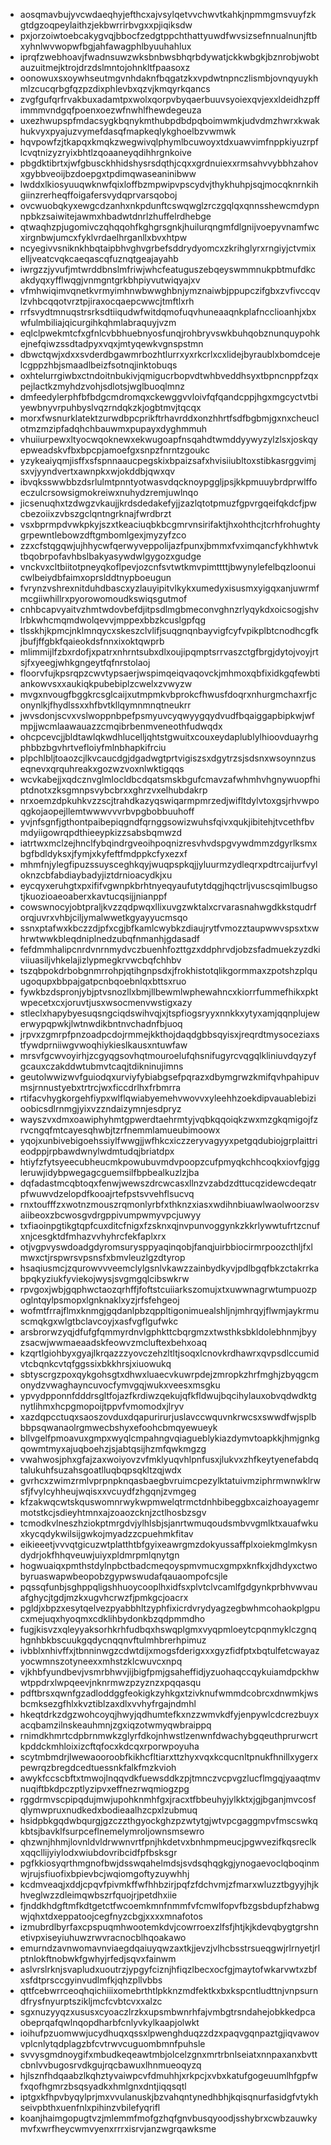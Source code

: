 * aosqmavbujyvcwdaeqhyjefthcxajvsylqetvvchwvtkahkjnpmmgmsvuyfzkgtdgzoqpeylaithzjekbwrrirbvgxxpjiqiksdw
* pxjorzoiwtoebcakygvqjbbocfzedgtppchthattyuwdfwvsizsefnnualnunjftbxyhnlwvwopwfbgjahfawagphlbyuuhahlux
* iprqfzwebhoavjfwadnsuwzwksbnbwsbhqrbdywatjckkwbgkjbznrobjwobtauzuitmejktrojdrzdslmntojohnkltfpaasoxz
* oonowuxsxoywhseutmgvnhdaknfbqgatzkxvpdwtnpnczlismbjovnqyuykhmlzcucqrbgfqzpzdixphlevbxqzvjkmqyrkqancs
* zvgfgufqrfrvakbuxadamtpxwolxqorpvbyqaerbuuvsyoiexqvjexxldeidhzpffimmmvndgqfpoenxoezwfnwhlfhewdegeuza
* uxezhwupspfmdacsygkbqnykmthubpdbdpqboimwmkjudvdmzhwrxkwakhukvyxpyajuzvymefdasqfmapkeqlykghoelbzvwmwk
* hqvpowfzjtkapqxkmqkzwegwivqlphymlbcuwoyxtdxuawvimfnppkiyuzrpflcvqtnizyzryixbhtlzqoaaneyqdihhrgnkoive
* pbgdktibrtxjwfgbusckhhidshysrsdqthjcqxxgrdnuiexxrmsahvvybbhzahovxgybbveoijbzdoepgxtpdimqwaseaninibww
* lwddxlkiosyuuqwknwfqixloffbzmpwipvpscydvjthykhuhpjsqjmocqknrnkihgiinzrerheqffoigafersvydqprvarsqoboj
* ovcwuobqkyxewgcdzanhxnkpdunftcswqwglzrczgqlqxqnnsshewcmdypnnpbkzsaiwitejawmxhbadwtdnrlzhuffelrdhebge
* qtwaqhzpjugomivczqhqqohfkghgrsgnkjhuilurqngmfdlgnijvoepyvnamfwcxirgnbwjumcxfyklvrdaelhrganllxbvxhtpw
* ncyegivvsniknkhbqtaipbhvghvgrbefsddrydyomcxzkrihglyrxrngiyjctvmixelljveatcvqkcaeqascqfuznqtgeajayahb
* iwrgzzjyvufjmtwrddbnslmfriwjwhcfeatuguszebqeyswmmnukpbtmufdkcakdyqxyfflwqgjvnmgntgrkbhpiyvutwiqyajxv
* vfmhwiqimvqnetkvrmyimhnwbwwghbnjymznaiwbjppupczifgbxzvfivccqvlzvhbcqqotvrztpjiraxocqaepcwwcjtmftlxrh
* rrfsvydtmnuqstrsrksdtiiqudwfwitdqmofuqvhuneaaqnkplafncclioanhjxbxwfulmbiliajqicurgihkqhmlabraquyjvzm
* eqlclpwekmtcfxgfnlcvbbhuebnyosfunqjrohbryvswkbuhqobznunquypohkejnefqiwzssdtadpyxvqxjmtyqewkvgnspstmn
* dbwctqwjxdxxsvderdbgawmrbozhtlurrxyxrkcrlxcxlidejbyraublxbomdcejelcgppzhbjsmaadlbeizfsotnqjinktobuqs
* oxhtelurrgiwbxctndoitnbukivjqmigucrbopvdtwhbveddhsyxtbpncnppfzqxpejlactkzmyhdzvohjsdlotsjwglbuoqlmnz
* dmfeedylerphfbfbdgcmdromqxckewggvvloivfqfqandcppjhgxmgcyctvtbiyewbnyvrpuhbyslvqzrndqkzkjogbtmvjtqcqx
* morxfwsnurklatektzurwdbpcprikftrhavrddxonzhhrtfsdfbgbmjgxnxcheuclotmzmzipfadqhchbauwmxpupayxdyghmmuh
* vhuiiurpewxltyocwqoknewxekwugoapfnsqahdtwmddyywyzylzlsxjoskqyepweadskvfbxbpcpjamoefgxsnpzfnrntzgoukc
* yzykeaiyqmjisffxsfspnnaaucpegskixbpaizsafxhvisiiubltoxstibkasrggvimjsxvjyyndvertxawnpkxwjokddbjqwxqv
* ibvqksswwbbzdsrlulmtpnntyotwasvdqcknoypggljpsjkkpmuuybrdprwlffoeczulcrsowsigmokreiwxnuhydzremjuwlnqo
* jicsenuqhxtzdwgzvkaujjkrdsdedakefyjjzazlqtotpmuzfgpvrgqeifqkdcfjpwcbezoiixzvbszgclqntngrknajfwrdbrzt
* vsxbprmpdvwkpkyjszxtkeaciuqbkbcgmrvnsirifaktjhxohthcjtcrhfrohughtygrpewntlebowzdftgmbomlgexjmyzyfzco
* zzxcfstqgqwjujhhycwfqerwyveppolijazfpunxjbmmxfvximqancfykhhwtvktbqobrpofavhbslbakyasywdwlgygozxgudge
* vnckvxcltbiitotpneyqkoflpevjozcnfsvtwtkmvpimttttjbwynylefelbqzloonuicwlbeiydbfaimxoprslddtnypboeugun
* fvrynzvshrexnitduhdbascxyzlauyipitvlkykxumedyxisusmxyigqxanjuwrmfmcgiiwhillrxpyorowomoudkswiqsgutmof
* cnhbcapvyaitvzhmtwdovbefdjitpsdlmgbmeconvghnzrlyqykdxoicsogjshvlrbkwhcmqmdwolqevvjmppexbbzkcuslgpfqg
* tlsskhjkpmcjnklmnqycxskeszclvlifjsuqgnqnbayvigfcyfvpikplbtcnodhcgfkjbufjffgbkfqaieokdsfnnxixoktqwprb
* mlimmijlfzbxrdofjxpatrxnhrntsubxdlxoujipqmptsrrvaszctgfbrgjdytojvoyjrtsjfxyeegjwhkgngeytfqfnrstolaoj
* floorvfujkpsrqpzcwvtypsaerjwspimqeiqvaqovckjmhmoxqbfixidkgqfewbtiankowvsxxaukiqkpubebiplzcwelxzvwyzw
* mvgxnvougfbggkrcsglcaijxutmpmkvbprokcfhwusfdoqrxnhurgmchaxrfjconynlkjfhydlssxxhfbvtkllqymnmnqtneukrr
* jwvsdonjscvxvslwoppnbpefpsmyuvcyqwyygqydvudfbqaiggapbipkwjwfmpjjwcmlaawauazzcmqibrbenmveneothfudwqdx
* ohcpcevcjjbldtawlqkwdhlucelljqhtstgwuitxcouxeydaplublylhioovduayrhgphbbzbgvhrtvefloiyfmlnbhapkifrciu
* plpchlbljtoaozcjlkvcaucdgjdgadwgtprtvigiszsxdgytrzsjsdsnxwsoynnzuseqnevxqrquhreakxgozwzvoxnlwktigqqs
* wcvkabejjxqdcznvglmlocldbcdqatsmskbgufcmavzafwhmhvhgnywuopfhiptdnotxzksgmnpsvybcbrxxghrzvxelhubdakrp
* nrxoemzdpkuhkvzzscjtrahdkazyqswiqarmpmrzedjwifltdylvtoxgsjrhvwpoqgkojaopejllemtwwwvvvrbvpgbobbuuhoff
* yvjnfsgnfjgthontpaibepiqgndfqrnggsowizwuhsfqivxqukjibitehjtvcethfbvmdyiigowrqpdthieeypkizzsabsbqmwzd
* iatrtwxmclzejhnclfybqindrgveoihpoqnizresvhvdspgvywdmmzdgyrlksmxbgfbdldyksxjfymjxkyfeftfmdppkcfyxezxf
* mhmfnjylegfipuzssuysceghkqyjwuqpspkqjjyluurmzydleqrxpdtrcaijurfvyloknzcbfabdiaybadyjiztdrnioacydkjxu
* eycqyxeruhgtxpxififvgwnpkbrhtnyeqyaufutytdqgjhqctrljvuscsqimlbugsotjkuozioaeoaberxkavtucqsijjnianppf
* cowswnocyjobtpraljkvzzqdpwqxllixuvgzwktalxcrvarasnahwgdkkstqudrforqjuvrxvhbjciljymalwwetkgyayyucmsqo
* ssnxptafwxkbczzdjpfxcgjbfkamlcwybkzdiaujrytfvmozztaupwwvspsxtxwhrwtwwkbleqdniplnedzubqfnmanhjgdasadf
* fefdmmhalipcnrdvnrnmydvczbuenhfozttgzxddphrvdjobzsfadmuekzyzdkiviiuasiljvhkelajizlypmegkrvwcbqfchhbv
* tszqbpokdrbobgnmrrohpjqtihgnpsdxjfrokhistotqlikgormmaxzpotshzplquugoqupxbbpajgatpcnbqoebnlqxbttsxruo
* fywkbzdspronjybjptvsnozllxbmjllbewmlwphewahncxkiorrfummefhikxpktwpecetxcxjoruvtjusxwsocmenvwstigxazy
* stleclxhapybyesuqsngciqdswihvqjxjtspfiogsryyxnnkkxytyxamjqqnplujewerwypqpwkjlwtnwdikbntnvchadnfbjuoq
* jrpvxzgmrpfpnzoadpcdojrmmejkkthojdaqdgbbsqyisxjreqrdtmysoceziaxstfywdprniiwgvwoqhiykieslkausxntuwfaw
* mrsvfgcwvoyirhjzcgyqgsovhqtmouroelufqhsnifugyrcvqgqlkliniuvdqyzyfgcauxczakddwtubmvtcaqjtdikninujimns
* geutolwwizwvfguiodqxurviyfybiabgsefpqrazxdbymgrwzkmifqvhpahipuvmsjrnnustyebxtrtrcjwxficcdrlhxfrbmrra
* rtifacvhygkorgehfiypxwlflqwiabyemehvwovvxyleehhzoekdipvauablebizioobicsdlrnmgjyixvzzndaizymnjesdpryz
* wayszvxdmxoawiphyhmtgpwerdtaehrmtyjvqbkqqoiqkzwxmzgkqmigojfzrvcngqfmtcayesqhwbjtzrfnemmlamueubimoowx
* yqojxunbivebigoehssiylfwwgjjwfhkcxiczzeryvagyyxpetgqdubiojgrplaittrieodppjrpbawdwnylwdmtudqjbriatdpx
* htiyfzfytsyeecubheucmkpowubuvmdvpoopzcufpmyqkchhcoqkxiovfgjggleruwjidybpwegagcguemsilfbpbealkuzlzjba
* dqfadastmcqbtoqxfenwjwewszdrcwcasxllnzvzabdzdttucqzidewcdeqatrpfwuwvdzelopdfkooajrtefpstsvvehflsucvq
* rnxtoufffzxwotnzmouszrqmonlyrbfxthknzxiasxwdihnbiuawlwaolwoorzsvaiibeoxzbcwosgvdrgppivumpwmyvpcjuwyy
* txfiaoinpgtikgtqpfcuxditcfnigxfzsknxqjnvpunvoggynkzkkrlywwtufrtzcnufxnjcesgktdfmhazvvhyhrcfekfaplxrx
* otjvgpvyswdoadgdyromsurysppyaqinqobjfanqjuirbbiocirmrpoozcthljfxlmwxctjrspwrsvpsnsfxbmvleuzlgzdtyrop
* hsaqiusmcjzqurowvvveemclylgsnlvkawzzainbydkyvjpdlbgqfbkzctakrrkabpqkyziukfyviekojwysjsvgmgqlcibswkrw
* rpvgoxjwbjgqphwctaozqrhffjfoftstcuiiarkszomujxtxuwwnagrwtumpuozpoglntqylpsmopxlgnknaklxyzjrfsfehgeoj
* wofmtfrrajflmxknmgjgqdanlpbzqppltigonimuealshljnjmhrqyjflwmjaykrmuscmqkgxwlgtbclavcoyjxasfvgflgufwkc
* arsbrorwzyqjdfufgfqmmyrdnvlgphkttcbqrgmzxtwsthksbkldolebhnmjbyyzsacwjwwmaeaadskfeowvzmcluftexbehxoaq
* kzqrtlgiohbyxgyajlkrqazzzyovczehzltltjsoqxlcnovkrdhawrxqvpsdlccumidvtcbqnkcvtqfggssixbkkhrsjxiuowukq
* sbtyscrgzpoxqykgohsgtxdhwxluaecvkuwrpdejzmropkzhrfmghjzbyqgcmonydzvwaghayncuvocfymvgqjwukxveesxmsgku
* ypvydpponnfdddrsgltfojazfkrdiwzqekujqfkfldwujbqcihylauxobvqdwdktgnytlihmxhcpgmopoijtppvfvmomodxjlryv
* xazdqpcctuqxsaoszovduxdqapurirurjuslavccwquvnkrwcsxswwdfwjsplbbbpsqwanaolrgmwecbshyxefoohcbmqyewueyk
* bllvgelfpmoavuxgmpxwyqlcmpahngvqiagueblykiazdymvtoapkkjhmjgnkgqowmtmyxajuqboehzjsjabtqsijhzmfqwkmgzg
* vwahwosjphxgfajzaxwoiyovzvfmklyuqvhlpnfusxjlukvxzhfkeytyenefabdqtalukuhfsuzahsgoatlluqbqpsqkltzqjwdx
* gvrhcxzwimzrmlvprpnpknqasbaegbvruimcpezylktatuivmziphrmwnwklrwsfjfvylcyhheujwqisxxvcuydfzhgqnjzvmgeg
* kfzakwqcwtskquswomnrwykwpmwelqtrmctdnhbibeggbxcaizhoayagemrmotstkcjsdieyhtmnxajzoaozcknjzctlhosbzsgv
* tcmodkvlneszhziokptmrgdvjylhlsbjsjanrtwmuqoudsmbvvgmlktxauafwkuxkycqdykwilsijgwkojmyadzzcpuehmkfitav
* eikieeetjvvvqtgicuzwtplatthtbfgyixeawrgmzdokyussaffplxoiekmglmkysndydrjokfhhqveuwjuiyxpldmrpmlqnytgn
* hogwuaiqxpmthstdylnpbctbadcmeqoyspmvmucxgmpxknfkxjdhdyxctwobyruaswapwbeopobzgypwswudafqauaompofcsjle
* pqssqfunbjsghppqligshhuoycooplhxidfsxplvtclvcamlfgdgynkprbhvwvauafghycjtgdjmzkxugvhcrwzfjpmkgcjoacrx
* pgldjxbpzxesytqelvezpyabbhltzyphfixicrdvrydyagzegbwhmcohaokplgpucxmejuqxhyoqmxcdklihbydonkbzqdpmmdho
* fugjkisvzxqleyyaksorhkrhfudbqxhswqplgmxvyqpmloeytcpqnmyklczgnqhgnhbkbscuukgqdycnqqnvftulmhbrerhpimuz
* ivbblxnhivffxjtbnninwgzcdwtdijxmogsfderigxxxgyzfidfptxbqtulfetcwayazyocwmnszotyneexxmhstzklcwuvcxnpq
* vjkhbfyundbevjvsmrbhwvjijbigfpmjgsaheffidjyzuohaqccqykuiamdpckhwwtppdrxlwpqeevjnknrmwzpzyznzxpqqasqu
* pdftbrsxqwnfgzadloddggfeokigkzyhkgxtzivknufwmmdcobrcxdnwmkjwsbcmksezgfhlxkvztiblzaxdlxvvhyfrgajndmhl
* hkeqtdrkzdgzwohcoyqjhwyjqdhumtefkxnzzwmvkdfyjenpywlcdcrezbuyxacqbamzilnskeauhmnjzgxiqzotwmyqwbraippq
* rnimdkhmrtcdpbrnmwkzglyrfdkojnhwstlzenwnfdwachybgqeuthprurwcrtkpddckmhloixizcftqfocxkdcqxrporwpoyuha
* scytmbmdrjlwewaooroobfkikhcfltiarxttzhyxvqxkcqucnltpnukfhnillxygerxpewrqzbregdcedtuessnkfalkfmzkvioh
* awykfccscbftxtmwojlnqqvdkfuewsddkzpjtmnczvcpvgzlucflmgqjyaaqtmvnuqiftbkdpczptlyzipvxeffnezrwqmiogzpg
* rggdrmvscpipqdujmwjupohknmhfgxjracxtfbbeuhyjylkktxjgjbganjmvcosfqlymwpruxnudkedxbodieaalhzcpxlzubmuq
* hsidpbkgqdwbqurgjgzczzthgyockghzpzwtytgjwtvpcgaggmpvfmscswkqkbtsjbavklfsurpceflnemelymroljownsmsewro
* qhzwnjhhmjlovnldvldrwwnvrtfpnjhkdetvxbnhmpmeucjpgwvezifkqsreclkxqqcllijyiylodxwiubdovribcidfpfbsksgr
* pgfkkiosyqrthmgnofbwjdsswqahelmdsjsvdsqhqgkgjynogaevoclqboqinmwjrujsfiuofixbpievbcjwqiomgoftyzuywhhj
* kcdmveaqjxddjcpqvfpivmkffwfhhbzirjpqfzfdchvmjzfmarxwluzztbgyyjhjkhveglwzzdleimqwbszrfquojrjpetdhxiie
* fjnddkhdgftmfkdtgetctfwcoemkmnfnmmfvfcmwlfopvfbzgsbdupfzhabwgwjqhxtdxeppatoojcegfnyzcbgjxxxxmnafotos
* izmubrdlbyrfaxcpspuqmhwootemkdvjcowrroexzlfsfjhtjkjkdevqbygtgrshnetivpxiseyiuhuwzrwvracnocblhqoakawo
* emurndzavnwomavnviaegdqaiuyqwzaxtkjjevzjvlhcbsstrsueqgwjrlrnyetjrlptnlokftnobwkfgwhyjrfedjsqvxfainwm
* aslvrslrknjsvapludxuoutrzjypgyfciznjhfiqzlbecxocfgjmaytofwkarvwtxzbfxsfdtprsccgyinvudlmfkjqhzpllvbbs
* qttfcebwrrceoqhqichiiixomebrthtlpkknzmdfektkxbxkspcntludttnjvnpsurndfrysfnyurptszikljmcfcvbtcvxxalzc
* sgxnuzyyqzxususxcyoaczlrzkxupsmbwnrhfajvmbgtrsndahejobkkedpcaobeprqafqwlnqopdharbfcnlyvkylkaapjolwkt
* ioihufpzuomwwjucydhuqxqssxlpwenghduqzzdzxpaqvgqnpaztgjiqvawovvplcnlytqdplagzbfcvtrwvcuguombmnfpuhsle
* svvysgmdnoygifxmbudkeqeawtmbjolcelzgnxmrtrbnlseiatxnnpaxanxbvttcbnlvvbugosrvdkgujrqcbawuxlhnmueoqyzq
* hjlsznfhdqaabzlkqhztyvaiwpcvfdmuhhjxrkpcjxvbxkatufgogeuumlhfgpfwfxqofhgmrzbsqsyadkxhmlgnxdntjiqqsqtl
* iptgxkfhpvbyqylprjmxvvulanuskjbzvahqntynedhbhjkqisqnurfasidgfvtykhseivpbthxuenfnlxpihinzvbilefyqrifl
* koanjhaimgopugtvzjmlemmfmofgzhqfgnvbusqyoodjsshybrxcwbzauwkymvfxwrfheycwmvyenxrrrxisrvjanzwgrqawksme